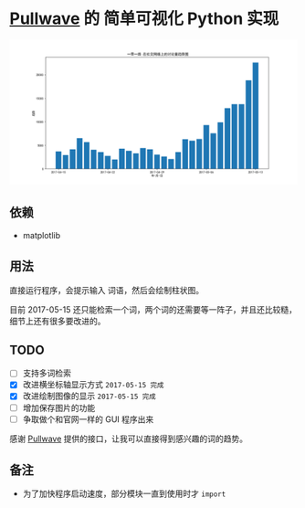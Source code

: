 # [Pullwave](http://www.pullwave.com) 的 简单可视化 Python 实现

![](一带一路.png)

## 依赖
* matplotlib

## 用法
直接运行程序，会提示输入 词语，然后会绘制柱状图。

目前 2017-05-15 还只能检索一个词，两个词的还需要等一阵子，并且还比较糙，细节上还有很多要改进的。

## TODO

- [ ] 支持多词检索
- [x] 改进横坐标轴显示方式 `2017-05-15 完成`
- [x] 改进绘制图像的显示 `2017-05-15 完成`
- [ ] 增加保存图片的功能
- [ ] 争取做个和官网一样的 GUI 程序出来

感谢 [Pullwave](http://www.pullwave.com) 提供的接口，让我可以直接得到感兴趣的词的趋势。

## 备注
* 为了加快程序启动速度，部分模块一直到使用时才 `import`
